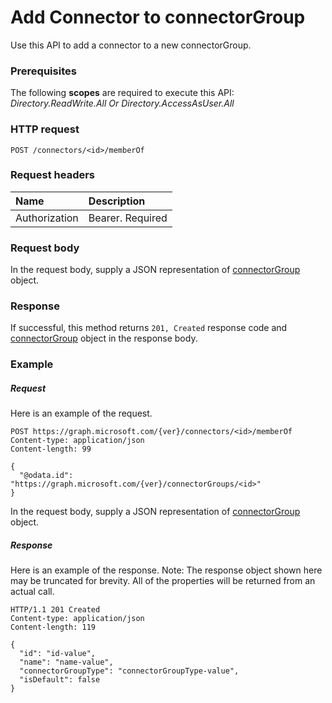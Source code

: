 # Add Connector to connectorGroup

Use this API to add a connector to a new connectorGroup.
### Prerequisites
The following **scopes** are required to execute this API: *Directory.ReadWrite.All Or Directory.AccessAsUser.All*
### HTTP request
<!-- { "blockType": "ignored" } -->
```http
POST /connectors/<id>/memberOf

```
### Request headers
| Name       | Description|
|:---------------|:----------|
| Authorization  | Bearer. Required|

### Request body
In the request body, supply a JSON representation of [connectorGroup](../resources/connectorgroup.md) object.


### Response
If successful, this method returns `201, Created` response code and [connectorGroup](../resources/connectorgroup.md) object in the response body.

### Example
##### Request
Here is an example of the request.
<!-- {
  "blockType": "request",
  "name": "create_connectorgroup_from_connector"
}-->
```http
POST https://graph.microsoft.com/{ver}/connectors/<id>/memberOf
Content-type: application/json
Content-length: 99

{
  "@odata.id": "https://graph.microsoft.com/{ver}/connectorGroups/<id>"
}
```
In the request body, supply a JSON representation of [connectorGroup](../resources/connectorgroup.md) object.
##### Response
Here is an example of the response. Note: The response object shown here may be truncated for brevity. All of the properties will be returned from an actual call.
<!-- {
  "blockType": "response",
  "truncated": true,
  "@odata.type": "microsoft.graph.connectorGroup"
} -->
```http
HTTP/1.1 201 Created
Content-type: application/json
Content-length: 119

{
  "id": "id-value",
  "name": "name-value",
  "connectorGroupType": "connectorGroupType-value",
  "isDefault": false
}
```

<!-- uuid: 8fcb5dbc-d5aa-4681-8e31-b001d5168d79
2015-10-25 14:57:30 UTC -->
<!-- {
  "type": "#page.annotation",
  "description": "Create connectorGroup",
  "keywords": "",
  "section": "documentation",
  "tocPath": ""
}-->

